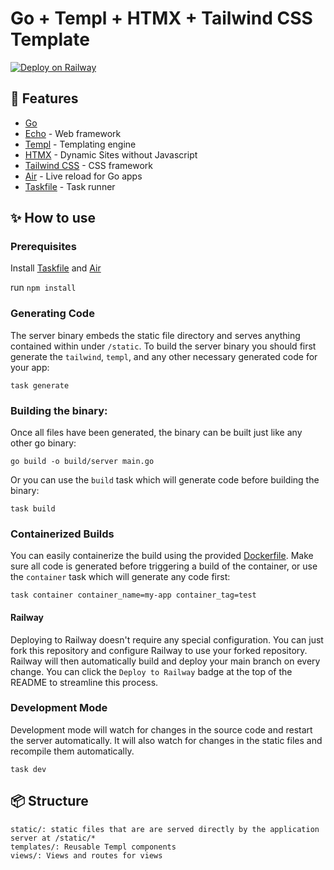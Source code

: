 # Go + Templ + HTMX + Tailwind CSS Template

[![Deploy on Railway](https://railway.app/button.svg)](https://railway.app/template/_U7eCH?referralCode=BUOfF1)
## 🚀 Features
* [Go](https://golang.org/)
* [Echo](https://echo.labstack.com/) - Web framework
* [Templ](https://templ.guide/) - Templating engine
* [HTMX](https://htmx.org/) - Dynamic Sites without Javascript
* [Tailwind CSS](https://tailwindcss.com/) - CSS framework
* [Air](https://github.com/cosmtrek/air) - Live reload for Go apps
* [Taskfile](https://taskfile.dev/) - Task runner

## ✨ How to use

### Prerequisites
Install [Taskfile](https://taskfile.dev/) and [Air](https://github.com/cosmtrek/air#installation)

run `npm install`

### Generating Code
The server binary embeds the static file directory and serves anything contained within under `/static`. To build the server
binary you should first generate the `tailwind`, `templ`, and any other necessary generated code for your app:

```
task generate
```

### Building the binary:
Once all files have been generated, the binary can be built just like any other go binary:
```
go build -o build/server main.go
```
Or you can use the `build` task which will generate code before building the binary:
```
task build
```
### Containerized Builds

You can easily containerize the build using the provided [Dockerfile](Dockerfile). Make sure all code is generated before triggering
a build of the container, or use the `container` task which will generate any code first:

```
task container container_name=my-app container_tag=test
```
#### Railway

Deploying to Railway doesn't require any special configuration. You can just fork this repository and configure Railway to use
your forked repository. Railway will then automatically build and deploy your main branch on every change. You can click the
`Deploy to Railway` badge at the top of the README to streamline this process.
### Development Mode

Development mode will watch for changes in the source code and restart the server automatically.
It will also watch for changes in the static files and recompile them automatically.
```shell
task dev
```

## 📦 Structure


```
static/: static files that are are served directly by the application server at /static/*
templates/: Reusable Templ components
views/: Views and routes for views
```


